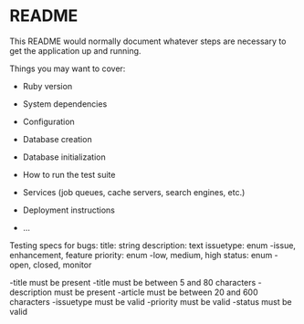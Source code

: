 # README

This README would normally document whatever steps are necessary to get the
application up and running.

Things you may want to cover:

* Ruby version

* System dependencies

* Configuration

* Database creation

* Database initialization

* How to run the test suite

* Services (job queues, cache servers, search engines, etc.)

* Deployment instructions

* ...

Testing specs for bugs:
title: string
description: text
issuetype: enum -issue, enhancement, feature
priority: enum -low, medium, high
status: enum -open, closed, monitor

-title must be present
-title must be between 5 and 80 characters
-description must be present
-article must be between 20 and 600 characters
-issuetype must be valid
-priority must be valid
-status must be valid